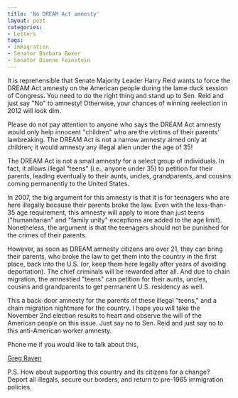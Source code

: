 ```yaml
---
title: 'No DREAM Act amnesty'
layout: post
categories:
- Letters
tags:
- immigration
- Senator Barbara Boxer
- Senator Dianne Feinstein
---
```


It is reprehensible that Senate Majority Leader Harry Reid wants to force the DREAM Act amnesty on the American people during the lame duck session of Congress. You need to do the right thing and stand up to Sen. Reid and just say "No" to amnesty! Otherwise, your chances of winning reelection in 2012 will look dim.  
  
Please do not pay attention to anyone who says the DREAM Act amnesty would only help innocent "children" who are the victims of their parents' lawbreaking. The DREAM Act is not a narrow amnesty aimed only at children; it would amnesty any illegal alien under the age of 35!

The DREAM Act is not a small amnesty for a select group of individuals. In fact, it allows illegal "teens" (i.e., anyone under 35) to petition for their parents, leading eventually to their aunts, uncles, grandparents, and cousins coming permanently to the United States.

In 2007, the big argument for this amnesty is that it is for teenagers who are here illegally because their parents broke the law. Even with the less-than-35 age requirement, this amnesty will apply to more than just teens ("humanitarian" and "family unity" exceptions are added to the age limit). Nonetheless, the argument is that the teenagers should not be punished for the crimes of their parents.

However, as soon as DREAM amnesty citizens are over 21, they can bring their parents, who broke the law to get them into the country in the first place, back into the U.S. (or, keep them here legally after years of avoiding deportation). The chief criminals will be rewarded after all. And due to chain migration, the amnestied "teens" can petition for their aunts, uncles, cousins and grandparents to get permanent U.S. residency as well.

This a back-door amnesty for the parents of these illegal "teens," and a chain migration nightmare for the country. I hope you will take the November 2nd election results to heart and observe the will of the American people on this issue. Just say no to Sen. Reid and just say no to this anti-American worker amnesty.

Phone me if you would like to talk about this,

[Greg Raven](https://www.gregraven.org/)

P.S. How about supporting this country and its citizens for a change? Deport all illegals, secure our borders, and return to pre-1965 immigration policies.